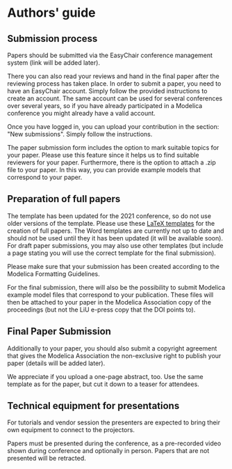 # Authors' guide

## Submission process

Papers should be submitted via the EasyChair conference management system (link will be added later).

There you can also read your reviews and hand in the final paper after the reviewing process has taken place. In order to submit a paper, you need to have an EasyChair account. Simply follow the provided instructions to create an account. The same account can be used for several conferences over several years, so if you have already participated in a Modelica conference you might already have a valid account.

Once you have logged in, you can upload your contribution in the section: "New submissions". Simply follow the instructions.

The paper submission form includes the option to mark suitable topics for your paper.
Please use this feature since it helps us to find suitable reviewers for your paper.
Furthermore, there is the option to attach a .zip file to your paper.
In this way, you can provide example models that correspond to your paper.

## Preparation of full papers

The template has been updated for the 2021 conference, so do not use older versions of the template.
Please use these [LaTeX templates](https://github.com/modelica-association/conference-templates/tree/master/LaTeX) for the creation of full papers.
The Word templates are currently not up to date and should not be used until they it has been updated (it will be available soon).
For draft paper submissions, you may also use other templates (but include a page stating you will use the correct template for the final submission).

Please make sure that your submission has been created according to the Modelica Formatting Guidelines.

For the final submission, there will also be the possibility to submit Modelica example model files that correspond to your publication. These files will then be attached to your paper in the Modelica Association copy of the proceedings (but not the LiU e-press copy that the DOI points to).

## Final Paper Submission

Additionally to your paper, you should also submit a copyright agreement that gives the Modelica Association the non-exclusive right to publish your paper (details will be added later).

We appreciate if you upload a one-page abstract, too.
Use the same template as for the paper, but cut it down to a teaser for attendees.

## Technical equipment for presentations

For tutorials and vendor session the presenters are expected to bring their own equipment to connect to the projectors.

Papers must be presented during the conference, as a pre-recorded video shown during conference and optionally in person.
Papers that are not presented will be retracted.
